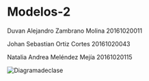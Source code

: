 # Modelos-2

Duvan Alejandro Zambrano Molina 20161020011

Johan Sebastian Ortiz Cortes 20161020043

Natalia Andrea Meléndez Mejía 20161020115

![Diagramadeclase](https://user-images.githubusercontent.com/42217739/56533516-66859c00-651d-11e9-8bb3-5d6cfe5963c1.png)
